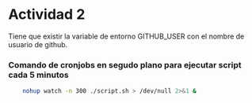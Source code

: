 # Actividad 2


Tiene que existir la variable de entorno GITHUB_USER con el nombre de usuario de github.

### Comando de cronjobs en segudo plano para ejecutar script cada 5 minutos
```bash
    nohup watch -n 300 ./script.sh > /dev/null 2>&1 &
```